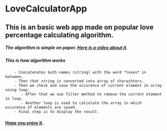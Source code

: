 # LoveCalculatorApp
## This is an basic web app made on popular love percentage calculating algorithm.
##### The algorithm is simple on paper. [Here is a video about it](https://www.youtube.com/watch?v=oFsLVG7EAZ4).
##### This is how algorithm works
        - Concatenates both names (string) with the word *loves* in between.
        - Then that string is converted into array of charachters.
        - Then we check and save the occurence of current element in array using loop.
           - After that we use filter method to remove the current element in loop.
           - Another loop is used to calculate the array in which occurence of elements are saved.
        - Final step is to display the result.
        
#### [Hope you enjoy it](https://nervous-davinci-472177.netlify.app/).
